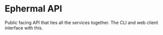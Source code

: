 # Ephermal API
Public facing API that ties all the services together. The CLI and web client interface with this.